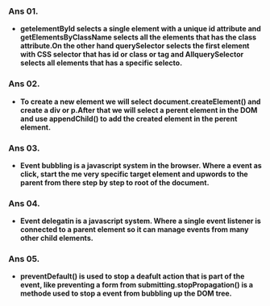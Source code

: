 ### Ans 01.
- **getelementById selects a single element with a unique id attribute and getElementsByClassName selects all the elements that has the class attribute.On the other hand querySelector selects the first element with CSS selector that has id or class or tag and AllquerySelector selects all elements that has a specific selecto.**

### Ans 02.
- **To create a new element we will select document.createElement() and create a div or p.After that we will select a perent element in the DOM and use appendChild() to add the created element in the perent element.**

### Ans 03.
- **Event bubbling is a javascript system in the browser. Where a event as click, start the me very specific target element and upwords to the parent from there step by step to root of the document.**

### Ans 04.
- **Event delegatin is a javascript system. Where a single event listener is connected to a parent element so it can manage events from many other child elements.** 

### Ans 05.
- **preventDefault() is used to stop a deafult action that is part of the event, like preventing a form from submitting.stopPropagation() is a methode used to stop a event from bubbling up the DOM tree.**
